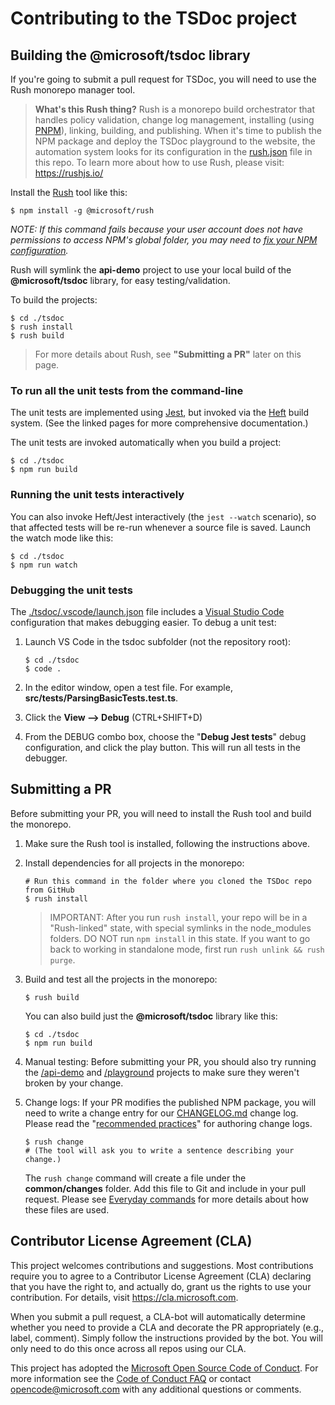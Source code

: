 # Contributing to the TSDoc project

## Building the @microsoft/tsdoc library

If you're going to submit a pull request for TSDoc, you will need to use the Rush monorepo manager tool.

> **What's this Rush thing?**  Rush is a monorepo build orchestrator that handles policy validation,
> change log management, installing (using [PNPM](https://pnpm.js.org/)), linking, building,
> and publishing.  When it's time to publish the NPM package and deploy the TSDoc playground to the website,
> the automation system looks for its configuration in the [rush.json](./rush.json) file in this repo.
> To learn more about how to use Rush, please visit: https://rushjs.io/

Install the [Rush](https://rushjs.io/pages/developer/new_developer/) tool like this:

```shell
$ npm install -g @microsoft/rush
```

*NOTE: If this command fails because your user account does not have permissions to
access NPM's global folder, you may need to
[fix your NPM configuration](https://docs.npmjs.com/getting-started/fixing-npm-permissions).*

Rush will symlink the **api-demo** project to use your local build of the **@microsoft/tsdoc** library,
for easy testing/validation.

To build the projects:

```shell
$ cd ./tsdoc
$ rush install
$ rush build
```

> For more details about Rush, see **"Submitting a PR"** later on this page.


### To run all the unit tests from the command-line

The unit tests are implemented using [Jest](https://jestjs.io/), but invoked via the
[Heft](https://www.npmjs.com/package/@rushstack/heft) build system.
(See the linked pages for more comprehensive documentation.)

The unit tests are invoked automatically when you build a project:

```shell
$ cd ./tsdoc
$ npm run build
```

### Running the unit tests interactively

You can also invoke Heft/Jest interactively (the `jest --watch` scenario), so that affected tests will be
re-run whenever a source file is saved.  Launch the watch mode like this:

```shell
$ cd ./tsdoc
$ npm run watch
```

### Debugging the unit tests

The [./tsdoc/.vscode/launch.json](./tsdoc/.vscode/launch.json) file includes a
[Visual Studio Code](https://code.visualstudio.com/) configuration that makes debugging
easier.  To debug a unit test:

1. Launch VS Code in the tsdoc subfolder (not the repository root):

   ```shell
   $ cd ./tsdoc
   $ code .
   ```

2. In the editor window, open a test file. For example, **src/__tests__/ParsingBasicTests.test.ts**.

3. Click the **View --> Debug** (CTRL+SHIFT+D)

4. From the DEBUG combo box, choose the "**Debug Jest tests**" debug configuration, and click the play button.
This will run all tests in the debugger.


## Submitting a PR

Before submitting your PR, you will need to install the Rush tool and build the monorepo.

1. Make sure the Rush tool is installed, following the instructions above.

2. Install dependencies for all projects in the monorepo:

   ```shell
   # Run this command in the folder where you cloned the TSDoc repo from GitHub
   $ rush install
   ```

   > IMPORTANT: After you run `rush install`, your repo will be in a "Rush-linked" state,
   > with special symlinks in the node_modules folders.  DO NOT run `npm install` in this state.
   > If you want to go back to working in standalone mode, first run `rush unlink && rush purge`.

3. Build and test all the projects in the monorepo:

   ```shell
   $ rush build
   ```

   You can also build just the **@microsoft/tsdoc** library like this:

   ```shell
   $ cd ./tsdoc
   $ npm run build
   ```

4. Manual testing:  Before submitting your PR, you should also try running the
   [/api-demo](./api-demo/) and [/playground](./playground) projects to make sure they
   weren't broken by your change.

5. Change logs:  If your PR modifies the published NPM package, you will need to write a
   change entry for our [CHANGELOG.md](./tsdoc/CHANGELOG.md) change log.  Please read the
   "[recommended practices](https://rushjs.io/pages/best_practices/change_logs/)" for
   authoring change logs.

   ```shell
   $ rush change
   # (The tool will ask you to write a sentence describing your change.)
   ```

   The `rush change` command will create a file under the **common/changes** folder.
   Add this file to Git and include in your pull request.  Please see
   [Everyday commands](https://rushjs.io/pages/developer/everyday_commands/) for
   more details about how these files are used.


##  Contributor License Agreement (CLA)

This project welcomes contributions and suggestions.  Most contributions require you to agree to a
Contributor License Agreement (CLA) declaring that you have the right to, and actually do, grant us
the rights to use your contribution. For details, visit https://cla.microsoft.com.

When you submit a pull request, a CLA-bot will automatically determine whether you need to provide
a CLA and decorate the PR appropriately (e.g., label, comment). Simply follow the instructions
provided by the bot. You will only need to do this once across all repos using our CLA.

This project has adopted the [Microsoft Open Source Code of Conduct](https://opensource.microsoft.com/codeofconduct/).
For more information see the [Code of Conduct FAQ](https://opensource.microsoft.com/codeofconduct/faq/) or
contact [opencode@microsoft.com](mailto:opencode@microsoft.com) with any additional questions or comments.
